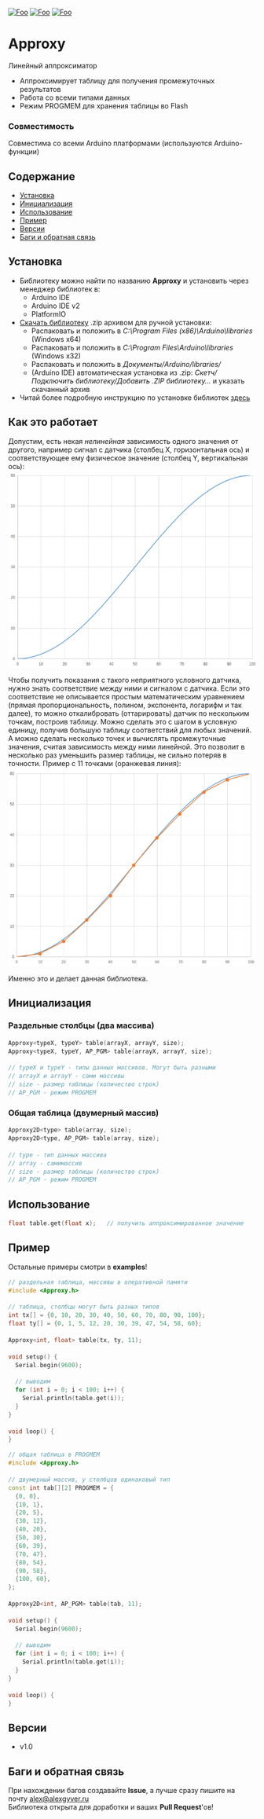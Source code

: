 [![Foo](https://img.shields.io/badge/Version-1.0-brightgreen.svg?style=flat-square)](#versions)
[![Foo](https://img.shields.io/badge/Website-AlexGyver.ru-blue.svg?style=flat-square)](https://alexgyver.ru/)
[![Foo](https://img.shields.io/badge/%E2%82%BD$%E2%82%AC%20%D0%9D%D0%B0%20%D0%BF%D0%B8%D0%B2%D0%BE-%D1%81%20%D1%80%D1%8B%D0%B1%D0%BA%D0%BE%D0%B9-orange.svg?style=flat-square)](https://alexgyver.ru/support_alex/)

# Approxy
Линейный аппроксиматор
- Аппроксимирует таблицу для получения промежуточных результатов
- Работа со всеми типами данных
- Режим PROGMEM для хранения таблицы во Flash

### Совместимость
Совместима со всеми Arduino платформами (используются Arduino-функции)

## Содержание
- [Установка](#install)
- [Инициализация](#init)
- [Использование](#usage)
- [Пример](#example)
- [Версии](#versions)
- [Баги и обратная связь](#feedback)

<a id="install"></a>
## Установка
- Библиотеку можно найти по названию **Approxy** и установить через менеджер библиотек в:
    - Arduino IDE
    - Arduino IDE v2
    - PlatformIO
- [Скачать библиотеку](https://github.com/GyverLibs/Approxy/archive/refs/heads/main.zip) .zip архивом для ручной установки:
    - Распаковать и положить в *C:\Program Files (x86)\Arduino\libraries* (Windows x64)
    - Распаковать и положить в *C:\Program Files\Arduino\libraries* (Windows x32)
    - Распаковать и положить в *Документы/Arduino/libraries/*
    - (Arduino IDE) автоматическая установка из .zip: *Скетч/Подключить библиотеку/Добавить .ZIP библиотеку…* и указать скачанный архив
- Читай более подробную инструкцию по установке библиотек [здесь](https://alexgyver.ru/arduino-first/#%D0%A3%D1%81%D1%82%D0%B0%D0%BD%D0%BE%D0%B2%D0%BA%D0%B0_%D0%B1%D0%B8%D0%B1%D0%BB%D0%B8%D0%BE%D1%82%D0%B5%D0%BA)

## Как это работает
Допустим, есть некая *нелинейная* зависимость одного значения от другого, например сигнал с датчика 
(столбец X, горизонтальная ось) и соответствующее ему физическое значение (столбец Y, вертикальная ось):
![scheme](/docs/p1.png)

Чтобы получить показания с такого неприятного условного датчика, нужно знать соответствие между ними и сигналом с датчика. 
Если это соответствие не описывается простым математическим уравнением (прямая пропорциональность, полином, экспонента, логарифм и так далее), то 
можно откалибровать (оттарировать) датчик по нескольким точкам, построив таблицу. Можно сделать это с шагом в условную единицу, 
получив большую таблицу соответствий для любых значений. А можно сделать несколько точек и вычислять промежуточные значения, 
считая зависимость между ними линейной. Это позволит в несколько раз уменьшить размер таблицы, не сильно потеряв в точности. Пример с 11 точками (оранжевая линия):
![scheme](/docs/p2.png)

Именно это и делает данная библиотека.

<a id="init"></a>
## Инициализация
### Раздельные столбцы (два массива)
```cpp
Approxy<typeX, typeY> table(arrayX, arrayY, size);
Approxy<typeX, typeY, AP_PGM> table(arrayX, arrayY, size);

// typeX и typeY - типы данных массивов. Могут быть разными
// arrayX и arrayY - сами массивы
// size - размер таблицы (количество строк)
// AP_PGM - режим PROGMEM
```
### Общая таблица (двумерный массив)
```cpp
Approxy2D<type> table(array, size);
Approxy2D<type, AP_PGM> table(array, size);

// type - тип данных массива
// array - самимассив
// size - размер таблицы (количество строк)
// AP_PGM - режим PROGMEM
```

<a id="usage"></a>
## Использование
```cpp
float table.get(float x);   // получить аппроксимированное значение
```

<a id="example"></a>
## Пример
Остальные примеры смотри в **examples**!
```cpp
// раздельная таблица, массивы в оперативной памяти
#include <Approxy.h>

// таблица, столбцы могут быть разных типов
int tx[] = {0, 10, 20, 30, 40, 50, 60, 70, 80, 90, 100};
float ty[] = {0, 1, 5, 12, 20, 30, 39, 47, 54, 58, 60};

Approxy<int, float> table(tx, ty, 11);

void setup() {
  Serial.begin(9600);

  // выводим
  for (int i = 0; i < 100; i++) {
    Serial.println(table.get(i));
  }
}

void loop() {
}
```

```cpp
// общая таблица в PROGMEM
#include <Approxy.h>

// двумерный массив, у столбцов одинаковый тип
const int tab[][2] PROGMEM = {
  {0, 0},
  {10, 1},
  {20, 5},
  {30, 12},
  {40, 20},
  {50, 30},
  {60, 39},
  {70, 47},
  {80, 54},
  {90, 58},
  {100, 60},
};

Approxy2D<int, AP_PGM> table(tab, 11);

void setup() {
  Serial.begin(9600);

  // выводим
  for (int i = 0; i < 100; i++) {
    Serial.println(table.get(i));
  }
}

void loop() {
}
```

<a id="versions"></a>
## Версии
- v1.0

<a id="feedback"></a>
## Баги и обратная связь
При нахождении багов создавайте **Issue**, а лучше сразу пишите на почту [alex@alexgyver.ru](mailto:alex@alexgyver.ru)  
Библиотека открыта для доработки и ваших **Pull Request**'ов!
